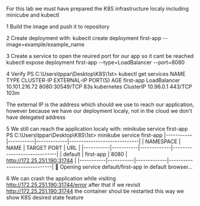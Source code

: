For this lab we must have prepared the K8S infrastructure localy including minicube and kubectl 

1 Build the image and push it to repository

2 Create deployment with:
kubectl create deployment first-app --image=example/example_name

3 Create a service to open the reuired port for our app so it cant be reached 
kubectl expose deployment first-app --type=LoadBalancer --port=8080

4 Verify 
PS C:\Users\tppar\Desktop\K8S\1st> kubectl get services
NAME         TYPE           CLUSTER-IP      EXTERNAL-IP   PORT(S)          AGE
first-app    LoadBalancer   10.101.216.72   <pending>     8080:30549/TCP   83s
kubernetes   ClusterIP      10.96.0.1       <none>        443/TCP          103m

The external IP is the address which should we use to reach our application, however because we have our deployment localy, not in the cloud we don't have delegated address 

5 We still can reach the application localy with: 
minikube service first-app
PS C:\Users\tppar\Desktop\K8S\1st> minikube service first-app
|-----------|-----------|-------------|-----------------------------|
| NAMESPACE |   NAME    | TARGET PORT |             URL             |
|-----------|-----------|-------------|-----------------------------|
| default   | first-app |        8080 | http://172.25.251.190:31744 |
|-----------|-----------|-------------|-----------------------------|
🎉  Opening service default/first-app in default browser...

6 We can crash the application while visiting http://172.25.251.190:31744/error 
after that if we revisit http://172.25.251.190:31744 the container shoul be restarted this way we show K8S desired state feature 




